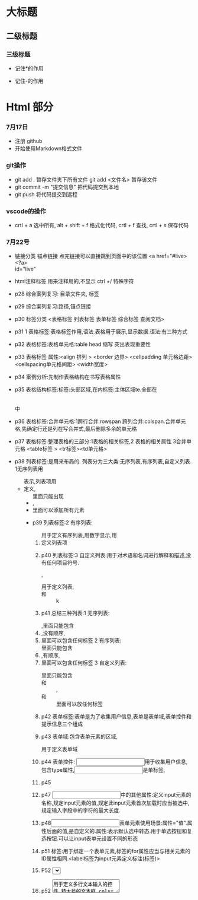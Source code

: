 # 大标题
## 二级标题
### 三级标题
  * 记住*的作用
  - 记住-的作用

# Html 部分

### 7月17日
  * 注册 github
  * 开始使用Markdown格式文件

### git操作
  * git add . 暂存文件夹下所有文件 git add <文件名> 暂存该文件
  * git commit -m "提交信息" 把代码提交到本地
  * git push 将代码提交到远程

### vscode的操作
  * crtl + a 选中所有, alt + shift + f 格式化代码, crtl + f 查找, crtl + s 保存代码

### 7月22号
  * 链接分类 锚点链接  点完链接可以直接跳到页面中的该位置 <a href="#live><?a><br />   id="live"
  * html注释标签   用来注释用的,不显示 ctrl +/   特殊字符 
  * p28 综合案列复习: 目录文件夹,  标签
  * p29 综合案列复习:路径,锚点链接
  * p30 标签分类 <表格标签  列表标签 表单标签 综合标签 查阅文档>
  * p31 1 表格标签:表格标签作用,语法.表格用于展示,显示数据.语法:有三种方式
  * p32 表格标签:表格单元格:<th>table head 缩写  突出表现重要性
  * p33 表格标签  属性:<align 排列 > <border 边界> <cellpadding 单元格边距> <cellspacing单元格间距> <width宽度>
  * p34 案例分析:先制作表格结构在书写表格属性
  * p35 表格结构标签:<thead>标签:头部区域,<thead>在<tr>内<tbody>标签:主体区域te.全部在<table></table>中
  * p36 表格标签:合并单元格:1跨行合并:rowspan  跨列合并:colspan.合并单元格,先确定行还是列在写合并式,最后删除多余的单元格
  * p37 表格标签:整理表格的三部分:1表格的相关标签,2 表格的相关属性 3合并单元格  <table标签 > <tr标签><td单元格>
  * p38 列表标签:是用来布局的.   列表分为三大类:无序列表,有序列表,自定义列表. 1无序列表用<ul>表示,列表项用<li>定义,<ul>里面只能出现<li>,<li>里面可以添加所有元素
  * p39 列表标签:2 有序列表:<ol>用于定义有序列表,用数字显示,用<li>定义列表项
  * p40 列表标签:3 自定义列表:用于对术语和名词进行解释和描述,没有任何项目符号.<dl>,<dl>用于定义列表,<dt>和<dd>k
  * p41 总结三种列表:1 无序列表:<ul></ul>,里面只能包含<li>,没有顺序,<li>里面可以包含任何标签   2 有序列表:<ol></OL>里面只能包含<li>,有顺序,<li>里面可以包含任何标签   3 自定义列表:<dl></dl>里面只能包含<dt>和<dd>,<dt>和<dd>里面可以放任何标签
  * p42 表单标签:表单是为了收集用户信息,表单是表单域,表单控件和提示信息三个组成
  * p43 表单域:包含表单元素的区域,<form>用于定义表单域
  * p44 表单控件:  <input>用于收集用户信息,包含type属性,<input>是单标签,
  * p45 
  * p47 <input>中的其他属性:<name>定义input元素的名称,<value>规定input元素的值,<check>规定此input元素首次加载时应当被选中,<maxlength>规定输入字段中的字符的最大长度.
  * p48<input>表单元素使用场景:<value>属性="值".<name>属性后面的值,是自定义的.<checked>属性:表示默认选中转态.用于单选按钮和复选按钮.<type>可以让input表单元设置不同的形态
  * p51 <label>标签:用于绑定一个表单元素,<label>标签的for属性应当与相关元素的ID属性相同.<label标签为input元素定义标注(标签)>
  * P52 <select>标签控件定义下拉列表,中至少包含一对<option>
  * p52 <textarea>用于定义多行文本输入的控件,特大号的文本框.cols=每行中的字符数,rows=显示的行数
  * p53 表单元素的几个总结点:input输入元素,select下拉表单元素,textarea文本域表单元素
    *p60:css:  css简介.  目标:什么是css,能够使用css,能够设置文本样式,说出css的三种引入方式,能够使用chrome调试工具调试样式
  * p61:css简介:主要使用场景就是美化网页,布局网页的.css是层叠样式表<Cascading Style Sheets>的简称.css也是一种语言,用于设置html页面中的文本内容<字体,大小,对齐方式>,图片的外形,以及版面的布局和外显示样式.    美化html
  * p62 css的语法规范:css由两部分构成选择器以及一条或多条声明   h1:选择器,color:属性,font:属性.     属性和属性之间用<:>来分割,多个键值对之间用<;>来区分
  * p63 css代码风格:主要的书写方式:1 样式格式书写.2 样式大小写风格 3 样式空格风格     1样式格式书写:紧凑书写,展开书写  2样式大小写  3: 空格规范:属性值前面,冒号后面,保留一个空格.选择器<标签>和大括号中间保留空格
  * p64 css基础选择器:选择器的作用,就是选择标签用的
  * css基础选择器:选择器的分类:基础选择器和复合选择器两类.   基础选择器是由单个选择器组成的,
  * 基础选择器包括:标签选择器,类选择器,id选择器和通配选择器.  
    * 标签选择器:是指用html标签名称作为选择器,按标签分类
    * 类选择器:类选择器的使用场景:单独选一个或者几个标签.
    * id选择器:用#来定义,html元素以ID来设置ID选择器,css中ID选择器以#来定义.ID只能调用一次,别人用不了
    * 
  * p68 类选择器多类名:多类名使用方式:给一个标签指定多个类名   多类名开发中的场景:可以把一些标签的样式相同的放在一个类里面,都可以调用这个公众的类
   
  * p70 通配符选择器:*选取页面中所有的元素,不需要调用,自动就给所有的元素使用样式co
  * p71 css字体属性:用于定义字体系列,大小,粗细,和文本样式,使用font-family属性定义文本的字体系列,各种字体用逗号隔开,
  * p72 css字体`大小:用font-size属性定义字体大小.px<像素>大小是网页的常用的单位,谷歌默认字体大小16px,也可以给body指定整个页面文字的大小
  * p73 css字体加粗:css使用font-weight属性设置字体文本的粗细,<normal>默认值<不加粗的> <bold>定义粗体<加粗的> 100-900 400等同于normal,而700等同于bold 这个数字后面不跟单位
  * p74 文本样式:使用font-style属性设置文本的风格 normal的作用,浏览器会显示标准的字体样式 font-style:normal  italic的作用,浏览器会显示斜体的字体样式
  * p75 字体复合属性:使用font属性时,必须按上面语法格式中的顺序书写,不能跟换顺序,并且各个属性间以空格隔开,不需要设置的属性可以忽略<取默认值>,但必须保留font-size和font-family属性,否则font属性将不起作用
  * p76 字体属性总结:font-size表示字号,单位是px像素,一定要跟上单位. font-family表示字体,实际工作中按照团队约定来书写字体. font-weight表示字体粗细,加粗是700或者bold不加粗是normal或者400,记住数字不要跟单位. font-style表示字体样式,倾斜是italic,不倾斜是normal,常用normal. font表示字体连写:1字体连写是有顺序的,不能随意换位置 2其中字号和字体必须同时出现
  * p77 css文本属性:css Text<文本>属性可定义文本的外观,比如文本的颜色,对齐文本,装饰文本,文本缩写,行间距. color属性用于定义文本的颜色
  * p78对齐文本:Text-align属性用于设置元素内文本内容的水平对齐方式  属性值:<left,左对齐><right,右对齐><center,居中对齐>
  * p79 装饰文本:text-decoration属性规定添加文本的修饰,<none,默认><underline,下划线><overline,上划线><line-through删除线>
  * p80 文本缩进:text-indent属性用来指定文本的第一行的缩进,通常是将段落的首行缩进.em是一个相对单位,就是一个<font-size>一个文本的大小

  * p81 行间距:line-height属性用于设置行间的距离<行高>.可以控制文字行与行之间的距离
  * p82css文本属性总结:
    <color>表示文本颜色,用十六进制,简写#fff. 
` <text-align>表示文本对齐,可以设定文本水平的对齐方式.
    <text-indent>表示文本缩进,用于段落首行缩进两个字的间距,text-indent;2em                                   
    <text-decoration>表示文本修饰,记住添加下划线,underline取消下划线 none
      <line-height>表示行高,控制行与行之间的距离              
  * p83 css的引入方式:css的三种样式表:
    1 行内样式表<行内表>
    2 内部样式表<嵌入式>
    3 外部样式表<链接式>
   * 行内样式表:是在元素标签内部的style属性中设定css样式.适合于修改简单样式.style其实就是标签的属性,在双引号中间,写法要符合css规范,可以控制当前的标签设置样式
   * 外部样式表:适用于较多的情况,引入外部样式表步骤:1,新建一个后缀名为css的文件,把所有css代码都放入此文件中 2,在html文件页面中,使用<link>标签引入这个文件
   * p86 css引入方式总结:行内样式表;书写方便,权重高,但是结构样式混写.使用较少,控制一个标签.
                        内部样式表:部分结构和样式分离,但是没有彻底分离.使用较多,控制一个页面
                        外部样式表:完全实现结构和样式分离,但是需要引入,使用最多,可控制多个页面
    *87-90 综合案例

  Chrome调试工具:打开Chrome浏览器,按下F12键或者右击页面空白处 检查. 
               1 Ctrl+滚轮可以放大开发者工具代码大小            
               2 左边是html元素结构,右边是css样式
               3 右边css样式可以改动数值<左右箭头或者直接输入>和查看颜色
               4 Ctrl+0复原浏览器大小
               5 如果点击元素,发现右侧没有样式引入,极有可能是类明或者样式引入错误
               6 如果有样式,但是样式前面有黄色叹号提示,则是样式属性书写错位
* css:目标   1 能使用emmet语法
             2 能够使用css复合选择器
             3能够书写伪类选择器的使用规范
             4 能够说出元素有几种显示模式
             5 能够写出元素显示模式的相互转换代码
             6 能够写出背景图片的设置方式
             7 能够计算css的权重
* p93 emmet语法:快速生成HTML结构语法
      1 生成标签 直接输入标签名按tab键即可 比如 div 然后tab,就可以生成<div></div>
      2 如果想要生成多个相同的标签 加上*就可以了 比如div*3就可以生成3个div
      3 如果有父子极关系的标签,可以用> 比如ul>li 就可以了
      4 如果有兄弟关系的标签,用+就可以了 比如div+p
      5 如果生成带有类名或者id名字的,直接写 .demo或者#two tab 键就可以了
      6 如果生成的div类名是有顺序的,可以用自增符号$
* p94 快速生成css样式语法:css基本采取简写形式即可
* p95 快速格式化代码: vscode 快速格式化代码:shift+Alt+F
* p96 css复合选择器:在css中,可以根据选择器的类型把选择器分为基础选择器和复合选择器,复合选择器是建立在基础选择器之上,对基本选择器进行组合形成的.
   * 复合选择器可以更准确,更高效的选择目标元素<标签
   * 复合选择器是由两个或多个基础选择器,通过不同的方式组合而成的
   * 常用的复合选择器包括:后代选择器,子选择器,并集选择器,伪类选择器等
* p97 css的复合选择器: 1 后代选择器:后代选择器又称为包含选择器,可以选择父元素里面的子元素.其写法就是把外层标签写在前面,内层标签写在后面,中间用空格分隔.当标签发生嵌套时,内层标签就成为外层的后代
* p98 css的复合选择器: 2 子选择器: 子选择器只能选择作为某元素的最近一级子元素.简单理解就是选亲二中元素

*P 100 并集选择器:并集选择器可以选择多组标签,同时为他们定义相同的样式.通常用于集体申明.通过英文符号<,>连接而成,任何形式的选择器都可以作为并集选择器的一部分
* P101伪类选择器:用于某些选择器添加特殊的效果,比如给链接添加特殊的效果,或选择第一个,第n个元素.书写的最大的特点是用冒号<;>表示,比如:hover,:first-child
* p102 链接伪类选择器:注意事项:1为了确保生效,请按照LVHA的循序顺序声明:link-:visited-:hover-:active
                             2记忆法:love hate或者lv包包hao
                             3因为a链接在浏览器中具有默认样式,所以我们实际工作中都需要给链接单独指定样式
* p103 focus伪类选择器:用于选择获得焦点的表单元素.焦点就是光标,一般情况<input>类表单元素才能获取,因此这个选择器也主要针对表单元素   
* p104:复合选择器总结:    选择器     作用                 特征          使用情况      隔开符号及用法
                      后代选择器   用来选择后代元素    可以是子孙后代      较多        符号是空格.nav a
                      子代选择器   选择最近一级元素    只选亲儿子          较少        符号是大于.nav>p
                      并集选择器   选择某些相同的元素  可以用于集体声明    较多         符号是逗号.nav,.header
                  链接伪类选择器   选择不同状态的链接   跟链接相关        较多          重点记住a{}和a:hover 实际开发的写法
                     :focus选择器 选择获得光标的表单    跟表单相关        较少         input:focus 记住这个写法

* p105 css的元素显示模式:作用:网页的标签非常多,在不同地方会用到不同类型的标签,了解他们的特点可以更好的布局我们的网页.html元素一般分为块元素和行内元素两种类型
* p106 html元素分为块元素和行内元素:常见的块元素有<h1>~<h6>,<div>,<ul>,<ol>,<li>等,其中<div>标签是最典型的块元素
        块元素的特点:1 比较霸道,自己独占一边
                    2 高度,宽度,外边距以及内边距都可以控制
                    3宽度默认是容器<父级宽度>的100%
                    4是一个容器及盒子,里面可以放行内或者块元素
* p107 行内元素:常见的行内元素有<a>,<strong>,<b>,<em>,<i>,<del>,<s>,<ins>,<u>,<span>等,其中<span>标签是最典型的行内元素.有的地方也将行内元素称为内联元素.
      行内元素的特点:1 相邻行内元素在一行上,一行可以显示多个
                    2 高,宽直接设置是无效的
                    3 默认宽度就是它本身内容的宽度
                    4 行内元素只能容纳文本或其他行内元素   注意:链接里面不能再放链接  特殊情况链接<a>里面可以放块级元素,但是给<a>转换一下块级模式最安全
* p108 行内块元素:在行内元素中有几个特殊的标签--<img/>,<input/>,<td>,他们同时具有块元素和行元素的特点.
        行内块元素的特点:1 和相邻行内元素<行内块>在一行上,但是他们之间会有空白缝隙,一行可以显示多个<行内元素特点>
                        2 默认宽度就是它本身内容的宽度<行内元素特点>
                        3 高度,行高,外边距以及内边距都可以控制<块元素特点>
* p109 css的元素显示模式;    元素模式     元素排列                    设置样式            默认宽度         包含
                            块级元素    一行只能放一个块级元素     可以设置宽度高度    容器级可以包含任何标签
                            行内元素    一行可以放多个行内元素     不可以直接设置宽度高度  容纳文本或则其他行内元素
                            行内块元素  一行放多个行内块元素   可以设置宽度和高度    它本身内容的宽度 
* 元素显示模式转换:特殊情况下,我们需要元素模式的转换,简单理解:一个模式的元素需要另外一个模式的特性

* p 112 案例:简洁版小米侧边栏:案例的核心思路分为两步
                        1 把链接a转换为块元素,这样链接就可以单独占一行,并且有宽度和高的
                        2 鼠标经过a给 链接设置背景颜色
* p 113 技巧:单行文字垂直居中的代码: 解决方案:让文字的行高等于盒子的高的就可以让文字在当前盒子内垂直居中            单行文字垂直居中的原理:行高的上下空隙和下空隙把文字挤到中间了.是如果行高小于盒子高度,文字会偏上,如果行高大于盒子高度,则文字偏下
* p114 css背景:通过给css背景属性,可以给页面元素添加背景样式.背景属性可以设置背景颜色,背景图片,背景平铺,背景图片位置,背景图像固定    1 背景颜色:background-color属性定义了元素的背景颜色<background-color>:颜色值;
* p115 背景图片:background-image属性描述了元素的背景图像.实际开发常见于logo或者一些装饰性的小图片或者是超大的背景图片,优点是非常便于控制位置<精灵图也是一种运用场景>
     参数值        作用
     none        无背景图<默认的
     url        使用绝对或相对地址指定背景图像
* p116 背景平铺:如果需要在HTML页面上对背景图像进行平铺,可以使用background-repeat属性 <repeat 平铺> <no-repeat 不平铺> <repeat-x 背景图像在横向上平铺> <repeat-y 背景图像在纵向平铺>
* p117 背景图片位置:利用<background-position>属性可以改变图片在背景中的位置.background-position:x  y;参数代表的意思是:x坐标和y坐标.可以使用方位名词或者精准单位
      参数值          说明
      length        百分数|由浮点数字和单位标识符组成的长度值
      postion       top|center|botton|left|center|right方位名词
  1 参数是方位名称:* 如果指定的两个值都是方位名词,则两个值前后顺序无关,比如left和top left效果一致
                  * 如果只指定了一个方位名词,另一个省略,则第二个值默认居中对齐
* p118 背景图片位置:案列

* p120 背景图片位置:1参数是方位名词:*如果指定的两个值都是方位名词,则两个值前后顺序无关,比如left top和top left效果一致                              *如果只指定了一个方位名词,另一个值省略,则第二个值默认居中对齐
                   2参数是精确单位*如果参数是精确坐标,那么第一个肯定是x坐标,第二个一定是y坐标
                                 *如果只指定一个数值,那该数值一定是x坐标,另一个默认垂直居中
* p121 参数是混合单位:如果指定的两个值是精准单位和方位名词混合使用,则第一个值是x坐标,第二个值是y坐标
* p122 背景图像固定<背景附着> <background-attachment>属性设置背景图像是否固定或者随着页面的其余部分滚动
    <background-attachment>后期可以制作视差滚动的效果
    参数          作用
    scrool     背景图像是随对象内容滚动
    fixed      背景图像固定
* p123 背景复合写法:为了简化背景属性的代码,我们可以将这些属性合并简写在同一个属性<background>中.从而节约代码量
   当使用简写属性时,没有特定的书写顺序,一般习惯约定顺序为:
    background:背景颜色,背景图片地址,背景平铺,背景图像滚动,背景图片位置
    background:transparent url<image.jpg> repeat-y fixed top;
* p124 背景色半透明:css3为我们提供了背景颜色半透明的效果
                   background:rgba<0,0,0,0.3>
  * 最后一个参数是alpha透明度,取值范围在0~1之间
  * 我们习惯把0.3的0省略掉,写为background:rgba<0,0,0.3>
  * 注意:背景半透明是指盒子背景半透明,盒子里面的内容不受影响
  * css3新增属性,是IE9+版本浏览器才支持的
  * 但是现在实际开发,我们不太关注兼容性写法了,可以放心使用
* p125 css背景,背景总结:  属性                        作用                  值
                       background-color         背景颜色           预定义的颜色值/十六进制/RGB码
                       background-image         背景图片           url<图片路径>
                       background-repeat        是否平铺           repeat/no-repeat/repeat-x/repeat-y
                       background-postion       背景位置           length/postion  分别是x 和 y坐标
                       background-attachment    背景附着           scroll<背景滚动> /fixed<背景固定>
                       背景简写                 书写更简单      背景颜色 背景图片地址 背景平铺 背景滚动 背景位置
                       背景色半透明              背景颜色半透明     background:rgba<0,0,0,0.3>;后面必须是4个值
* p126 综合案例-五彩导航:练习价值  1 链接属于行内元素,但是此时需要宽度高度,因此需要模式转换
                                 2 里面文字需要水平居中和垂直居中.因此需要单行文字垂直居中的代码
                                 3 链接里面需要设置背景图片,因此需要用到背景相关的相关属性设置
                                 4 鼠标经过变化背景图片,因此需要用到链接伪类选择器

* p128   <css三大特性>:css有三个非常重要的的三个特性:层叠性,继承性,优先性
    * <层叠性>:相同选择器给设置相同的样式,此时一个样式就会覆盖<层叠>另一个冲突的样式.层叠性主要解决样式冲突的问题
      层叠性原则:1 样式冲突,遵循的原则是就近原则,哪个样式离结构近,就执行哪个样式
                2 样式不冲突,不会层叠
* p129 <继承性>:css中的继承:子标签会继承父标签的某些样式,如文本颜色字号.简单的理解就是:子承父业
               恰当地使用继承可以简化代码,降低css样式的复杂性
               子元素可以继承父元素的演样式<text,font-,line- 这些元素的开头的可以继承,以及color属性>
* p130 <继承性>:行高的继承:  行高可以跟单位也可以不跟单位
                           如果子元素没有设置行高,则会继承父元素的行高的1.5
                           此时子元素的行高是:当前子元素的文字大小的*1.5
                           body行高1.5 这样写法最大的优势就是里面的子元素可以根据自己文字大小自动调整行高
* p131 <优先级>:当同一个元素指定多个选择器,就会有优先级的产生
                选择器相同,则执行层叠性
                选择器不同,则根据选择器权重执行
                  选择器的权重如下所示:
                       选择器               选择器权重
                      继承 或者 *            0,0,0,0
                      元素选择器             0,0,0,1
                      类选择器,伪类选择器     0,0,1,0
                      ID选择器               0,1,0,0
                      行内样式style=""       1,0,0,0
                      !important              无穷大
* p132 优先级注意点: 权重是有4组数字组成,但是不会有进位
                    可以理解为类选择器永远大于元素选择器.ID选择器永远大于类选择器.以此类推
                    等级判断从左向右,如果某一个数值相同,则判断下一位数值
                    可以简单记忆法:通配符和继承权重为0,标签选择器为1,类<伪类>选择器为10.ID选择器100,行内样式表为1000,!important无穷大
                    继承的权重是0,如果该元素没有直接选中,不管父元素权重多高,子元素得到的权重都是0
* p133  <优先级> 权重叠加:如果是复合选择器,则会有权重叠加,需要计算权重.
    权重叠加:如果是复合选择器,则会有权重叠加,需要计算权重
            * div ul li ----->   0,0,0,3
            * .nav ul li ---->  0,0,1,2
            * a:hover ------->  0,0,1,1
            * .nav a --------> 0,0,1,1
* p134 权重练习题:


 * p135 css盒子模型:目标: 1 能够准阐述盒子模型的4个组成部分
                         2 能够利用边框复合写法给元素添加边框
                         3 能够计算盒子的实际大小
                         4 能够利用盒子模型布局模块案例
                         5 能够给盒子设置圆角边框
                         6 能够给盒子添加阴影
                         7 能够给文字添加阴影
* p136 盒子模型:  页面布局学习三大核心,盒子模型,浮动 和定位.学习好盒子模型能帮助我们布局页面.
          网页布局过程: 1 先准备好相关的网页元素,网页元素基本都是盒子Box
                       2 利用css设置好盒子样式,然后摆放到相应的位置
                       3 往盒子里面装内容
          网页布局的核心本质:就是利用css摆盒子
* p137 盒子模型组成:盒子模型就是把HTML页面中的布局元素看作是一个矩形的盒子,也就是一个盛装内容的容器.css盒子模型本质上是一个盒子,封装周围的HTML元素,它包括:边框,外边框,内边框,和实际内容
    盒子模型组成:<border 边框><content 内容><padding 内边框><外边距 margin>
   * p138 盒子模型边框border:border可以设置元素的边框.边框有三步法组成:边框宽度<粗细>边框样式 边框颜色
                 属性             作用
              border-width     定义边框粗细,单位是px
              border-style     边框的样式
              border-color     边框颜色
   * p139 边框的复合写法:css边框属性允许你指定一个元素边框的样式和颜色
      边框简写:border:1px solid red;  没有顺序
      边框分开写法: border-top: 1px solid red;   /*只设定上边框, 其余同理 */
   * p140 表格的细线边框:border-collapse属性控制浏览器绘制表格边框的方式.它控制相邻单元格的边框
          语法:
              border-collapse:collapse;
              * collapse单词是合并的意思
              * border-collapse:collapse;表示相邻边框合并在一起
   * p141 边框影响盒子实际大小: 1 测量盒子大小的时候,不量边框
                              2 如果测量的时候包括了边框,则需要width/height减去边框宽度
   * p142 内边距:padding属性用于设置内边距,即边框与内容之间的距离
           属性                作用
          padding-left       左内边框
          padding-right      右内边框
          padding-top        上边边框
          padding-bottom     下边边框 
   * p143 内边距<padding>:padding属性可以有一到四个值:
           值的个数                       表达意思
        padding:5px                   1个值,代表上下左右都有5像素内边距
        padding:5px 10px              2个值,代表上下内边距是5像素 左右内边距是10像素
        padding:5px 10px 20px         3个值,代表上内边距5像素 左右内边距10像素 下内边距20像素
        padding:5px 10px 20px 30px    4个值,上是5像素 右10像素 下20像素 左是30像素 顺时针
   * p144 内边距:<padding>: 1 内容和边距有了距离,添加了内边距
                            2 padding影响了盒子实际大小
          如果盒子已经有了宽度和高度,此时再指定内边距,会撑大盒子
      解决方案:如果保证盒子跟效果图大小保持一致,则让width/height减去多出来的内边距大小即可
* p145-147  案例:新浪导航案例-padding影响盒子好处
* p148 <内边距>:如果盒子本身没有指定width/height属性,则此时padding不会撑开盒子大小
* p149 外边距<margin>:margin属性用于设置外边距,即控制盒子和盒子之间的距离
                      属性         作用
                margin-left     左内边距
                margin-right    右内边距
                margin-top      上外边距
                margin-bottom   下外边距
      margin简写方式代表的意思跟padding完全一致
* p150 外边距典型应用:外边距可以让块级盒子水平居中,条件:
                        1 盒子必须指定了宽度
                        2 盒子左右的外边框都设置为auto
* p151 外边距典型应用::常见写法,一下三种
                  * margin-left:auto;   margin-right:auto
                  * margin:auto;
                  * margin:0 auto;
       注意:以上写法是让块元素水平居中,行内元素或者行内块元素水平居中给其父元素添加text-alight:center即可
* p152 外边距合并:使用margin定义块元素的垂直外边距时,可能会出现外边距的合并.
                 主要有两种情况:
                  1 相邻块元素垂直外边距的合并
                  2 嵌套块元素垂直外边距的塌陷
    当上下相邻的两个块元素<兄弟关系>相遇时,如果上面的元素有下外边距margin-bottom,下面的元素有上外边距margin-top.则他们之间的垂直间距不是margin-bottom与margin-top之和,取两个值中的较大者这种现象被称为相邻元素垂直外边距的合并
* p153 外边距合并:使用margin定义块元素的垂直外边距时,可能会出现外边距的合并:
        2 嵌套块元素垂直外边距的塌陷:对于两个嵌套关系<父子关系>的块元素,父元素有上外边距同时子元素也有上外边距,此时父元素会塌陷较大的外边距值.
          解决方案:
            1 可以为父元元素定义上外边框
            2 可以为父元素定义上内边距
            3 可以为父元素添加overflow:hidden
* p154 清除内外边距:网页元素很多都带有默认的内外边距,而且不同浏览器默认的也不一致,因此我们在布局前,首先要清除下网页元素的内外边距    *{
  padding:0;     /*清除内边距 */
  margin:0;      /*清除外边距 */
}
   注意:行内元素为了照顾兼容性,尽量只设置左右内外边距,不要设置上下内外边距.但是转换为块级和行内元素就可以了
* p155 PS基本操作:因为网页美工大部分效果图都是利用PS<Photoshop>来做的,所以我们大部分都是在PS里面完成
      * 文件  打开:可以打开我们要测量的图片
      * Ctrl+R:可以打开标尺,或者视图  标尺
      * 右击标尺,把里面的单位改为像素
      * Ctrl+加号<+>可以放大视图,Ctrl+减号<->可以缩小视图
      * 按住空格键,鼠标可以变成小手,拖动PS视图
      * 用选区拖动,可以测量大小
      * Ctrl+D 可以取消选区,或者在旁边空白处点击一下也可以取消选区
 * p156 综合案例-产品模块布局: 


 * p165 圆角边框:  语法:border-radius:length;    radius半径<圆的半径>原理:<椭>圆边与边框的交集形成圆角效果
 * p167 border-radius属性用于设置元素的外边框圆角.
           语法:border-radius:length\
          * 参数值可以为数值或百分比的形式
          * 如果是正方形,想要设置一个圆,把数值修改为高度或者宽度的一半即可,或者直接写为50%
          * 如果是个矩形,设置为高度的一半就可以做
          * 该属性是一个简写属性,可以跟四个值,分别代表左上角,右上角,右下角,左下角
          * 分开写:border-top-left-radius, border-top-right-radius, border-bottom-right-radius和border-bottom-left-radius
  * p168 盒子阴影:可以用box-shadow属性为盒子添加阴影:
                语法:box-shadow: h-shadow blur spread color inset;
                值             描述
            h-shadow       必需.水平阴影的位置.允许负值
            v-shadow       必需.垂直阴影的位置.允许负值
            blur           可选.模糊距离
            spread         可选.阴影的尺寸
            color          可选.阴影的颜色,可参考css颜色值
            inset          可选.将外部阴影<outset>改为内部阴影
      注意: 1 默认的是外阴影,但是不可以写这个单词,否则导致阴影无效
            2 盒子阴影不占用空间,不会阴影其他盒子排列
  * p169 文字阴影:可以用text-shadow属性将阴影应用于文本:
            语法:text-shadow: h-shadow v-shadow blur color;
               值            描述
            h-shadow      必需.水平阴影的位置.允许负值
            v-shadow      必需.垂直阴影的位置.允许负值
            blur          可选.模糊的距离
            color         可选.阴影的颜色.参考css颜色值
  * p170 传统网页布局的三种方式:网页布局的本质--用css来摆放盒子.把盒子摆放到相应的位置
         

    
    
    
    ​          
